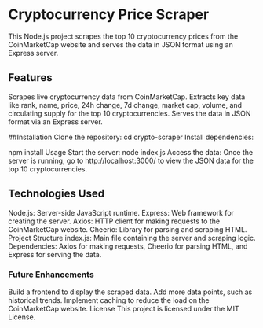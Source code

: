 # Cryptocurrency Price Scraper

This Node.js project scrapes the top 10 cryptocurrency prices from the CoinMarketCap website and serves the data in JSON format using an Express server.

## Features
Scrapes live cryptocurrency data from CoinMarketCap.
Extracts key data like rank, name, price, 24h change, 7d change, market cap, volume, and circulating supply for the top 10 cryptocurrencies.
Serves the data in JSON format via an Express server.

##Installation
Clone the repository:
cd crypto-scraper
Install dependencies:

npm install
Usage
Start the server:
node index.js
Access the data:
Once the server is running, go to http://localhost:3000/ to view the JSON data for the top 10 cryptocurrencies.

## Technologies Used
Node.js: Server-side JavaScript runtime.
Express: Web framework for creating the server.
Axios: HTTP client for making requests to the CoinMarketCap website.
Cheerio: Library for parsing and scraping HTML.
Project Structure
index.js: Main file containing the server and scraping logic.
Dependencies: Axios for making requests, Cheerio for parsing HTML, and Express for serving the data.

### Future Enhancements
Build a frontend to display the scraped data.
Add more data points, such as historical trends.
Implement caching to reduce the load on the CoinMarketCap website.
License
This project is licensed under the MIT License.
